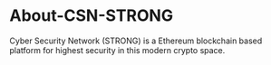 # About-CSN-STRONG
Cyber Security Network (STRONG) is a Ethereum blockchain based platform for highest security in this modern crypto space.
